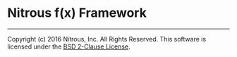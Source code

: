 Nitrous f(x) Framework
======================

- - -
Copyright (c) 2016 Nitrous, Inc. All Rights Reserved. This software is licensed under the [BSD 2-Clause License](https://raw.githubusercontent.com/nitrousfx/nfx-framework/master/LICENSE.txt).
